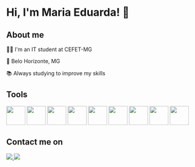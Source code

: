 # Hi, I'm Maria Eduarda! 👋

## About me
<p>👩‍💻 I'm an IT student at CEFET-MG</p>
<p>📍 Belo Horizonte, MG</p>
<p>📚 Always studying to improve my skills</p>

## Tools
<img width="50rem" src="https://cdn.jsdelivr.net/gh/devicons/devicon/icons/html5/html5-original-wordmark.svg" /> <img width="50rem" src="https://cdn.jsdelivr.net/gh/devicons/devicon/icons/css3/css3-original-wordmark.svg" /> <img width="50rem" src="https://cdn.jsdelivr.net/gh/devicons/devicon/icons/javascript/javascript-original.svg" /> <img width="50rem" src="https://cdn.jsdelivr.net/gh/devicons/devicon/icons/java/java-original-wordmark.svg" /> <img width="50rem" src="https://cdn.jsdelivr.net/gh/devicons/devicon/icons/python/python-original-wordmark.svg" /> <img width="50rem" src="https://cdn.jsdelivr.net/gh/devicons/devicon/icons/django/django-original.svg" /> <img width="50rem" src="https://cdn.jsdelivr.net/gh/devicons/devicon/icons/c/c-original.svg" /> <img width="50rem" src="https://cdn.jsdelivr.net/gh/devicons/devicon/icons/php/php-original.svg" /> <img width="50rem" src="https://cdn.jsdelivr.net/gh/devicons/devicon/icons/postgresql/postgresql-original-wordmark.svg" />

## Contact me on
<a href="mailto:mariacarmonabanhos@gmail.com" alt="gmail" target="_blank">
  <img src="https://img.shields.io/badge/Gmail-D14836?style=for-the-badge&logo=gmail&logoColor=white" />
</a>
<a href="https://www.linkedin.com/in/maria-carmona-banhos/" alt="linkedin" target="_blank">
  <img src="https://img.shields.io/badge/LinkedIn-0077B5?style=for-the-badge&logo=linkedin&logoColor=white" />
</a>
